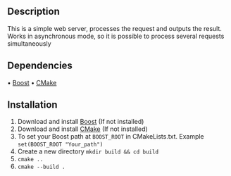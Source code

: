 ## Description
This is a simple web server, processes the request and outputs the result. Works in asynchronous mode, so it is possible to process several requests simultaneously

## Dependencies
• <a href="https://boost.org">Boost</a>
• <a href="https://cmake.org/">CMake</a>

## Installation
1) Download and install <a href="https://boost.org">Boost</a> (If not installed)
2) Download and install <a href="https://cmake.org/download/">CMake</a> (If not installed)
3) To set your Boost path at `BOOST_ROOT` in CMakeLists.txt. Example ```set(BOOST_ROOT "Your_path")```
4) Create a new directory ``` mkdir build && cd build ```
5) ```cmake ..```
5) ```cmake --build .```
